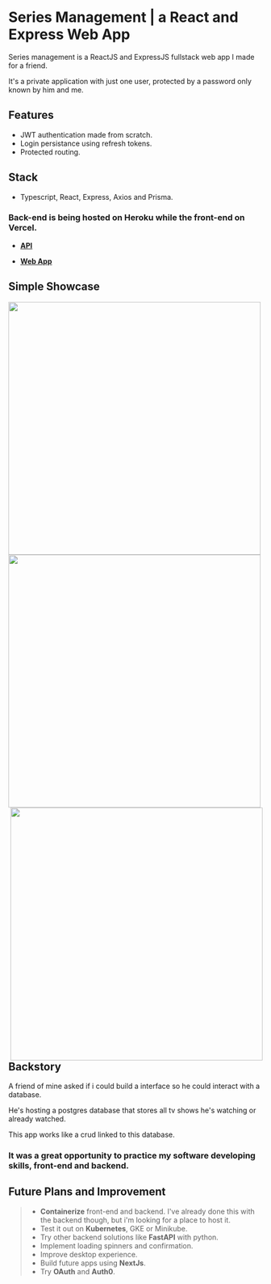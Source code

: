 # Series Management | a React and Express Web App

Series management is a ReactJS and ExpressJS fullstack web app I made for a friend.

It's a private application with just one user, protected by a password only known by him and me.

## **Features**
- JWT authentication made from scratch.
- Login persistance using refresh tokens.
- Protected routing.

## **Stack**
- Typescript, React, Express, Axios and Prisma.

### Back-end is being hosted on **Heroku** while the front-end on **Vercel**.

* [<ins>**API**</ins>](http://series-management-api.herokuapp.com/)
- [<ins>**Web App**</ins>](https://series-management.vercel.app/)

## **Simple Showcase**

<div>
    <img src="https://gabrielaraujo.xyz/github/seriesmanagement/login.gif" style="height: 500px;">
    <img src="https://gabrielaraujo.xyz/github/seriesmanagement/add.gif" style="height: 500px;">
    <img src="https://gabrielaraujo.xyz/github/seriesmanagement/listagem.gif" style="height: 500px; float: right">
</div>

## **Backstory**

A friend of mine asked if i could build a interface so he could interact with a database.

He's hosting a postgres database that stores all tv shows he's watching or already watched.

This app works like a crud linked to this database.

### **It was a great opportunity to practice my software developing skills, front-end and backend.**

## **Future Plans and Improvement**

> - **Containerize** front-end and backend. I've already done this with the backend though, but i'm looking for a place to host it.
> - Test it out on **Kubernetes**, GKE or Minikube.
> - Try other backend solutions like **FastAPI** with python.
> - Implement loading spinners and confirmation.
> - Improve desktop experience.
> - Build future apps using **NextJs**.
> - Try **OAuth** and **Auth0**.

